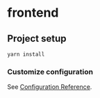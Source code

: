 # frontend

## Project setup
```
yarn install
```

### Customize configuration
See [Configuration Reference](https://cli.vuejs.org/config/).
